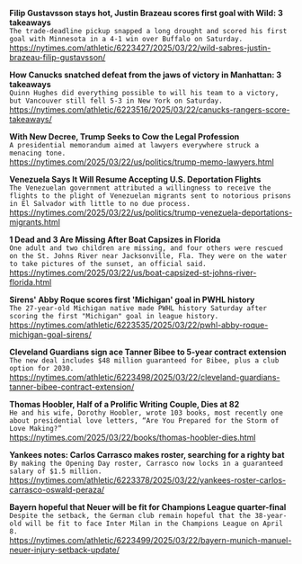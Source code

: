 **Filip Gustavsson stays hot, Justin Brazeau scores first goal with Wild: 3 takeaways**\
`The trade-deadline pickup snapped a long drought and scored his first goal with Minnesota in a 4-1 win over Buffalo on Saturday.`\
https://nytimes.com/athletic/6223427/2025/03/22/wild-sabres-justin-brazeau-filip-gustavsson/

**How Canucks snatched defeat from the jaws of victory in Manhattan: 3 takeaways**\
`Quinn Hughes did everything possible to will his team to a victory, but Vancouver still fell 5-3 in New York on Saturday.`\
https://nytimes.com/athletic/6223516/2025/03/22/canucks-rangers-score-takeaways/

**With New Decree, Trump Seeks to Cow the Legal Profession**\
`A presidential memorandum aimed at lawyers everywhere struck a menacing tone.`\
https://nytimes.com/2025/03/22/us/politics/trump-memo-lawyers.html

**Venezuela Says It Will Resume Accepting U.S. Deportation Flights**\
`The Venezuelan government attributed a willingness to receive the flights to the plight of Venezuelan migrants sent to notorious prisons in El Salvador with little to no due process.`\
https://nytimes.com/2025/03/22/us/politics/trump-venezuela-deportations-migrants.html

**1 Dead and 3 Are Missing After Boat Capsizes in Florida**\
`One adult and two children are missing, and four others were rescued on the St. Johns River near Jacksonville, Fla. They were on the water to take pictures of the sunset, an official said.`\
https://nytimes.com/2025/03/22/us/boat-capsized-st-johns-river-florida.html

**Sirens' Abby Roque scores first 'Michigan' goal in PWHL history**\
`The 27-year-old Michigan native made PWHL history Saturday after scoring the first "Michigan" goal in league history.`\
https://nytimes.com/athletic/6223535/2025/03/22/pwhl-abby-roque-michigan-goal-sirens/

**Cleveland Guardians sign ace Tanner Bibee to 5-year contract extension**\
`The new deal includes $48 million guaranteed for Bibee, plus a club option for 2030. `\
https://nytimes.com/athletic/6223498/2025/03/22/cleveland-guardians-tanner-bibee-contract-extension/

**Thomas Hoobler, Half of a Prolific Writing Couple, Dies at 82**\
`He and his wife, Dorothy Hoobler, wrote 103 books, most recently one about presidential love letters, “Are You Prepared for the Storm of Love Making?”`\
https://nytimes.com/2025/03/22/books/thomas-hoobler-dies.html

**Yankees notes: Carlos Carrasco makes roster, searching for a righty bat**\
`By making the Opening Day roster, Carrasco now locks in a guaranteed salary of $1.5 million.`\
https://nytimes.com/athletic/6223378/2025/03/22/yankees-roster-carlos-carrasco-oswald-peraza/

**Bayern hopeful that Neuer will be fit for Champions League quarter-final**\
`Despite the setback, the German club remain hopeful that the 38-year-old will be fit to face Inter Milan in the Champions League on April 8.`\
https://nytimes.com/athletic/6223499/2025/03/22/bayern-munich-manuel-neuer-injury-setback-update/

